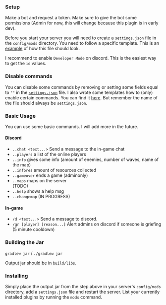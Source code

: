 ### Setup
Make a bot and request a token. Make sure to give the bot some permissions (Admin for now, this will change 
because this plugin is in early dev). 

Before you start your server you will need to create a `settings.json` file in the `config/mods` directory.
You need to follow a specific template. This is an [example](https://github.com/J-VdS/DiscordPlugin/blob/master/settings_template/settings.json) of how this file should look.

I recommend to enable `Developer Mode` on discord. This is the easiest way to get the `id` values.

### Disable commands
You can disable some commands by removing or setting some fields equal to `""` in the [`settings.json`](https://github.com/J-VdS/DiscordPlugin/blob/master/settings_template/settings.json) file. I also wrote some templates how to (only) enable certain commands. You can find it [here](https://github.com/J-VdS/DiscordPlugin/tree/master/settings_template). But remember the name of the file should always be `settings.json`.

### Basic Usage
You can use some basic commands. I will add more in the future.

#### Discord
* `..chat <text...>` Send a message to the in-game chat
* `..players` a list of the online players
* `..info` gives some info (amount of enemies, number of waves, name of the map)
* `..infores` amount of resources collected
* `..gameover` ends a game (adminonly)
* `..maps` maps on the server<br>
(TODO)
* `..help` shows a help msg
* `..changemap` (IN PROGRESS)

#### In-game
* `/d <text...>` Send a message to discord.
* `/gr [player] [reason...]` Alert admins on discord if someone is griefing (5 minute cooldown)

### Building the Jar

`gradlew jar` / `./gradlew jar`

Output jar should be in `build/libs`.


### Installing

Simply place the output jar from the step above in your server's `config/mods` directory, add a `settings.json` file and restart the server.
List your currently installed plugins by running the `mods` command.
